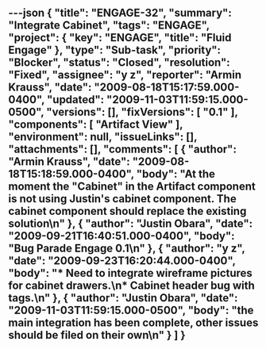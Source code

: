 ---json
{
  "title": "ENGAGE-32",
  "summary": "Integrate Cabinet",
  "tags": "ENGAGE",
  "project": {
    "key": "ENGAGE",
    "title": "Fluid Engage"
  },
  "type": "Sub-task",
  "priority": "Blocker",
  "status": "Closed",
  "resolution": "Fixed",
  "assignee": "y z",
  "reporter": "Armin Krauss",
  "date": "2009-08-18T15:17:59.000-0400",
  "updated": "2009-11-03T11:59:15.000-0500",
  "versions": [],
  "fixVersions": [
    "0.1"
  ],
  "components": [
    "Artifact View"
  ],
  "environment": null,
  "issueLinks": [],
  "attachments": [],
  "comments": [
    {
      "author": "Armin Krauss",
      "date": "2009-08-18T15:18:59.000-0400",
      "body": "At the moment the \"Cabinet\" in the Artifact component is not using Justin's cabinet component. The cabinet component should replace the existing solution\n"
    },
    {
      "author": "Justin Obara",
      "date": "2009-09-21T16:40:51.000-0400",
      "body": "Bug Parade Engage 0.1\n"
    },
    {
      "author": "y z",
      "date": "2009-09-23T16:20:44.000-0400",
      "body": "* Need to integrate wireframe pictures for cabinet drawers.\n* Cabinet header bug with tags.\n"
    },
    {
      "author": "Justin Obara",
      "date": "2009-11-03T11:59:15.000-0500",
      "body": "the main integration has been complete, other issues should be filed on their own\n"
    }
  ]
}
---

        